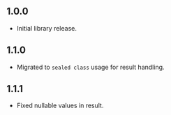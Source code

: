 ## 1.0.0

* Initial library release.

## 1.1.0

* Migrated to `sealed class` usage for result handling.

## 1.1.1

* Fixed nullable values in result.